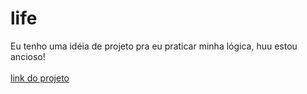# life
Eu tenho uma idéia de projeto pra eu praticar minha lógica, huu estou ancioso!
<br><br>
[link do projeto](https://henrythomaz.github.io/life/)
